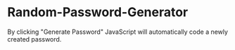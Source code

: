 # Random-Password-Generator
By clicking "Generate Password" JavaScript will automatically code a newly created password.
